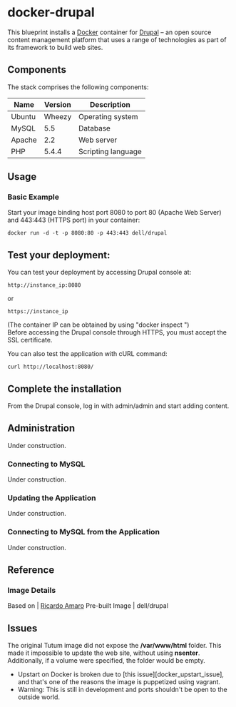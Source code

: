 # docker-drupal
This blueprint installs a [Docker](http://docker.io) container for [Drupal](https://www.drupal.org/) – an open source content management platform that uses a range of technologies as part of its framework to build web sites.

## Components
The stack comprises the following components:

Name       | Version    | Description
-----------|------------|------------------------------
Ubuntu     | Wheezy     | Operating system
MySQL      | 5.5        | Database
Apache     | 2.2        | Web server
PHP        | 5.4.4      | Scripting language


## Usage

### Basic Example
Start your image binding host port 8080 to port 80 (Apache Web Server) and 443:443 (HTTPS port) in your container:

    docker run -d -t -p 8080:80 -p 443:443 dell/drupal

## Test your deployment:

You can test your deployment by accessing Drupal console at:

    http://instance_ip:8080
    
 or
 
    https://instance_ip
    
(The container IP can be obtained by using "docker inspect ")    
Before accessing the Drupal console through HTTPS, you must accept the SSL certificate.

You can also test the application with cURL command:

    curl http://localhost:8080/


## Complete the installation
From the Drupal console, log in with admin/admin and start adding content.

## Administration
Under construction.

### Connecting to MySQL
Under construction.

### Updating the Application
Under construction.

### Connecting to MySQL from the Application
Under construction.

## Reference

### Image Details

Based on          | [Ricardo Amaro](https://github.com/ricardoamaro/docker-drupal.git)
Pre-built Image   | dell/drupal


<a name="issues"></a>
## Issues
The original Tutum image did not expose the **/var/www/html** folder. This made it impossible to update the web site, without using **nsenter**. Additionally, if a volume were specified, the folder would be empty.
* Upstart on Docker is broken due to [this issue][docker_upstart_issue], and that's one of the reasons the image is puppetized using vagrant.
* Warning: This is still in development and ports shouldn't be open to the outside world.

